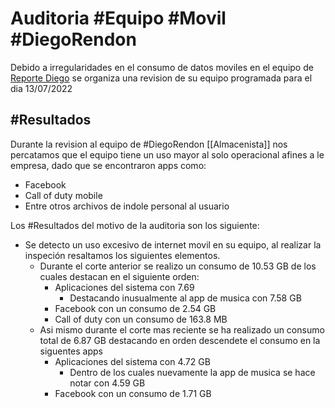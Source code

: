 # Auditoria #Equipo  #Movil #DiegoRendon
Debido a irregularidades en el consumo de datos moviles en el equipo de  [Reporte Diego](https://drive.google.com/file/d/1m4eogeECJ1xf3avEpPuPanfYVW0vA9ED/view?usp=sharing) se organiza una revision de su equipo programada para el dia 13/07/2022

## #Resultados 

Durante la revision al equipo de #DiegoRendon [[Almacenista]] nos percatamos que el equipo tiene un uso mayor al solo operacional afines a le empresa, dado que se encontraron 
apps como:
- Facebook
- Call of duty mobile
- Entre otros archivos de indole personal al usuario

Los #Resultados del motivo de la auditoria son los siguiente:

- Se detecto un uso excesivo de internet movil en su equipo, al realizar la inspeción resaltamos los siguientes elementos.
	- Durante el corte anterior se realizo un consumo de 10.53 GB de los cuales destacan en el siguiente orden:
		- Aplicaciones del sistema con 7.69
			- Destacando inusualmente al app de musica con 7.58 GB
		- Facebook con un consumo de 2.54 GB
		- Call of duty con un consumo de 163.8 MB
	- Asi mismo durante el corte mas reciente se ha realizado un consumo total de 6.87 GB destacando en orden descendete el consumo en la siguentes apps
		- Aplicaciones del sistema con 4.72 GB
			- Dentro de los cuales nuevamente la app de musica se hace notar con 4.59 GB
		- Facebook con un consumo de 1.71 GB
